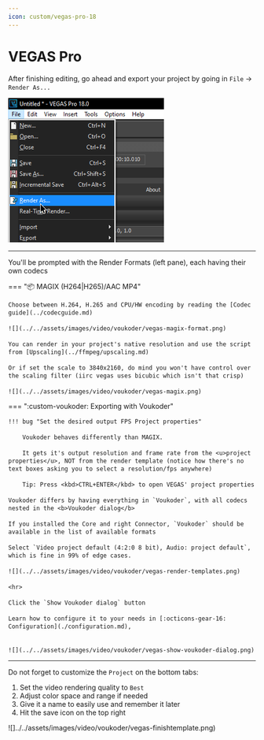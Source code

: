 ```yaml
---
icon: custom/vegas-pro-18
---
```

# VEGAS Pro

After finishing editing, go ahead and export your project by going in `File` -> `Render As...`

![](../../assets/images/video/voukoder/vegas-renderas.png)

<hr>

You'll be prompted with the Render Formats (left pane), each having their own codecs

=== ":package: MAGIX (H264|H265)/AAC MP4"

    Choose between H.264, H.265 and CPU/HW encoding by reading the [Codec guide](../codecguide.md)

    ![](../../assets/images/video/voukoder/vegas-magix-format.png)

    You can render in your project's native resolution and use the script from [Upscaling](../ffmpeg/upscaling.md)

    Or if set the scale to 3840x2160, do mind you won't have control over the scaling filter (iirc vegas uses bicubic which isn't that crisp)

    ![](../../assets/images/video/voukoder/vegas-magix.png)


=== ":custom-voukoder: Exporting with Voukoder"

    !!! bug "Set the desired output FPS Project properties"

        Voukoder behaves differently than MAGIX.
        
        It gets it's output resolution and frame rate from the <u>project properties</u>, NOT from the render template (notice how there's no text boxes asking you to select a resolution/fps anywhere)

        Tip: Press <kbd>CTRL+ENTER</kbd> to open VEGAS' project properties

    Voukoder differs by having everything in `Voukoder`, with all codecs nested in the <b>Voukoder dialog</b>

    If you installed the Core and right Connector, `Voukoder` should be available in the list of available formats

    Select `Video project default (4:2:0 8 bit), Audio: project default`, which is fine in 99% of edge cases.

    ![](../../assets/images/video/voukoder/vegas-render-templates.png)

    <hr>

    Click the `Show Voukoder dialog` button

    Learn how to configure it to your needs in [:octicons-gear-16: Configuration](./configuration.md),


    ![](../../assets/images/video/voukoder/vegas-show-voukoder-dialog.png)

<hr>

Do not forget to customize the `Project` on the bottom tabs:

1. Set the video rendering quality to `Best`
1. Adjust color space and range if needed
1. Give it a name to easily use and remember it later
1. Hit the save icon on the top right

![]../../assets/images/video/voukoder/vegas-finishtemplate.png)
